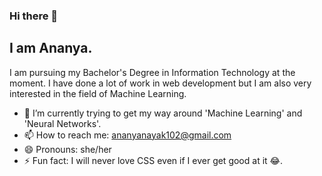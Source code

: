 ### Hi there 🌻

<!--
**Ananya2001-an/Ananya2001-an** is a ✨ _special_ ✨ repository because its `README.md` (this file) appears on your GitHub profile.

Here are some ideas to get you started:-->

## I am Ananya. 
I am pursuing my Bachelor's Degree in Information Technology at the moment.
I have done a lot of work in web development but I am also very interested in the field of Machine Learning.  

- 🌱 I’m currently trying to get my way around 'Machine Learning' and 'Neural Networks'.
- 📫 How to reach me: ananyanayak102@gmail.com
- 😄 Pronouns: she/her
- ⚡ Fun fact: I will never love CSS even if I ever get good at it 😂.

